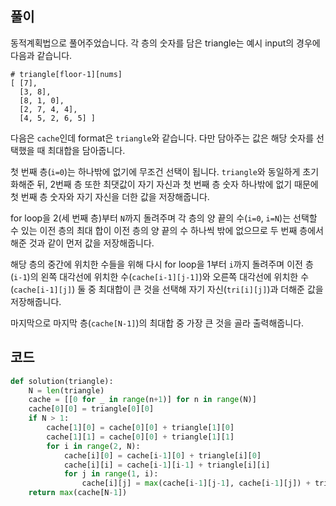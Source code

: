 ## 풀이

동적계획법으로 풀어주었습니다. 각 층의 숫자를 담은 triangle는 예시 input의 경우에 다음과 같습니다.

```
# triangle[floor-1][nums]
[ [7],
  [3, 8],
  [8, 1, 0],
  [2, 7, 4, 4],
  [4, 5, 2, 6, 5] ]
```

다음은 `cache`인데 format은 `triangle`와 같습니다. 다만 담아주는 값은 해당 숫자를 선택했을 때 최대합을 담아줍니다.

첫 번째 층(`i=0`)는 하나밖에 없기에 무조건 선택이 됩니다. `triangle`와 동일하게 초기화해준 뒤, 2번째 층 또한 최댓값이 자기 자신과 첫 번째 층 숫자 하나밖에 없기 때문에 첫 번째 층 숫자와 자기 자신을 더한 값을 저장해줍니다.

for loop을 2(세 번째 층)부터 `N`까지 돌려주며 각 층의 양 끝의 수(`i=0`, `i=N`)는 선택할 수 있는 이전 층의 최대 합이 이전 층의 양 끝의 수 하나씩 밖에 없으므로 두 번째 층에서 해준 것과 같이 먼저 값을 저장해줍니다.

해당 층의 중간에 위치한 수들을 위해 다시 for loop을 1부터 `i`까지 돌려주며 이전 층(`i-1`)의 왼쪽 대각선에 위치한 수(`cache[i-1][j-1]`)와 오른쪽 대각선에 위치한 수(`cache[i-1][j]`) 둘 중 최대합이 큰 것을 선택해 자기 자신(`tri[i][j]`)과 더해준 값을 저장해줍니다.

마지막으로 마지막 층(`cache[N-1]`)의 최대합 중 가장 큰 것을 골라 출력해줍니다.

## 코드

```python
def solution(triangle):
    N = len(triangle)
    cache = [[0 for _ in range(n+1)] for n in range(N)]
    cache[0][0] = triangle[0][0]
    if N > 1:
        cache[1][0] = cache[0][0] + triangle[1][0]
        cache[1][1] = cache[0][0] + triangle[1][1]
        for i in range(2, N):
            cache[i][0] = cache[i-1][0] + triangle[i][0]
            cache[i][i] = cache[i-1][i-1] + triangle[i][i]
            for j in range(1, i):
                cache[i][j] = max(cache[i-1][j-1], cache[i-1][j]) + triangle[i][j]
    return max(cache[N-1])
```
